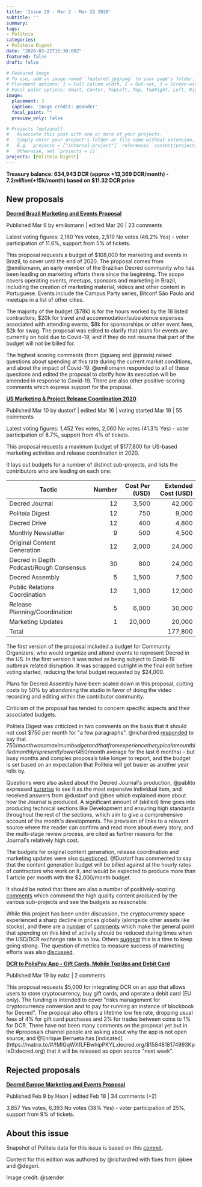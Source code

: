 ```yaml
---
title: 'Issue 29 - Mar 2 - Mar 22 2020'
subtitle: ''
summary: 
tags:
- Politeia
categories:
- Politeia Digest
date: "2020-03-22T16:30:00Z"
featured: false
draft: false

# Featured image
# To use, add an image named `featured.jpg/png` to your page's folder.
# Placement options: 1 = Full column width, 2 = Out-set, 3 = Screen-width
# Focal point options: Smart, Center, TopLeft, Top, TopRight, Left, Right, BottomLeft, Bottom, BottomRight
image:
  placement: 3
  caption: 'Image credit: @sænder'
  focal_point: ""
  preview_only: false

# Projects (optional).
#   Associate this post with one or more of your projects.
#   Simply enter your project's folder or file name without extension.
#   E.g. `projects = ["internal-project"]` references `content/project/deep-learning/index.md`.
#   Otherwise, set `projects = []`.
projects: [Politeia Digest]
---
```


**Treasury balance: 634,943 DCR (approx +13,369 DCR/month) - $7.2 million (+$15k/month) based on $11.32 DCR price**

## New proposals

**[Decred Brazil Marketing and Events Proposal](https://proposals.decred.org/proposals/bc20f986c3ea2fed2ea074c377a89f1a4b956ea0d527a8b6c099a5a8f175beb5)**

Published Mar 6 by emiliomann | edited Mar 20 | 23 comments

Latest voting figures: 2,160 Yes votes, 2,519 No votes (46.2% Yes) - voter participation of 11.6%, support from 5% of tickets.

This proposal requests a budget of $108,000 for marketing and events in Brazil, to cover until the end of 2020. The proposal comes from @emiliomann, an early member of the Brazilian Decred community who has been leading on marketing efforts there since the beginning. The scope covers operating events, meetups, sponsors and marketing in Brazil, including the creation of marketing material, videos and other content in Portuguese. Events include the Campus Party series, Bitconf São Paulo and meetups in a list of other cities.

The majority of the budget ($78k) is for the hours worked by the 18 listed contractors, $20k for travel and accommodation/subsistence expenses associated with attending events, $8k for sponsorships or other event fees, $2k for swag. The proposal was edited to clarify that plans for events are currently on hold due to Covid-19, and if they do not resume that part of the budget will not be billed for.

The highest scoring comments (from @guang and @praxis) raised questions about spending at this rate during the current market conditions, and about the impact of Covid-19. @emiliomann responded to all of these questions and edited the proposal to clarify how its execution will be amended in response to Covid-19. There are also other positive-scoring comments which express support for the proposal.

**[US Marketing & Project Release Coordination 2020](https://proposals.decred.org/proposals/c830ea5afea45a0aabf4092d1bea51fb10b8bfa2d8474aac03224f0f94d3d1af)**

Published Mar 10 by dustorf | edited Mar 16 | voting started Mar 19 | 55 coimments

Latest voting figures: 1,452 Yes votes, 2,060 No votes (41.3% Yes) - voter participation of 8.7%, support from 4% of tickets.

This proposal requests a maximum budget of $177,800 for US-based marketing activities and release coordination in 2020.

It lays out budgets for a number of distinct sub-projects, and lists the contributors who are leading on each one:

| Tactic                                  | Number | Cost Per (USD) | Extended Cost (USD) |
| --------------------------------------- | -----: | -------------: | ------------------: |
| Decred Journal                          |     12 |          3,500 |              42,000 |
| Politeia Digest                         |     12 |            750 |               9,000 |
| Decred Drive                            |     12 |            400 |               4,800 |
| Monthly Newsletter                      |      9 |            500 |               4,500 |
| Original Content Generation             |     12 |          2,000 |              24,000 |
| Decred in Depth Podcast/Rough Consensus |     30 |            800 |              24,000 |
| Decred Assembly                         |      5 |          1,500 |               7,500 |
| Public Relations Coordination           |     12 |          1,000 |              12,000 |
| Release Planning/Coordination           |      5 |          6,000 |              30,000 |
| Marketing Updates                       |      1 |         20,000 |              20,000 |
| Total                                   |        |                |             177,800 |

The first version of the proposal included a budget for Community Organizers, who would organize and attend events to represent Decred in the US. In the first version it was noted as being subject to Covid-19 outbreak related disruption. It was scrapped outright in the final edit before voting started, reducing the total budget requested by $24,000.

Plans for Decred Assembly have been scaled down in this proposal, cutting costs by 50% by abandoning the studio in favor of doing the video recording and editing within the contributor community.

Criticism of the proposal has tended to concern specific aspects and their associated budgets.

Politeia Digest was criticized in two comments on the basis that it should not cost $750 per month for "a few paragraphs". @richardred [responded](https://proposals.decred.org/proposals/c830ea5afea45a0aabf4092d1bea51fb10b8bfa2d8474aac03224f0f94d3d1af/comments/11) to say that $750/month was a maximum budget and that from experience the typical amount billed monthly is presently lower ($450/month average for the last 6 months) - but busy months and complex proposals take longer to report, and the budget is set based on an expectation that Politeia will get busier as another year rolls by.

Questions were also asked about the Decred Journal's production, @pablito expressed [surprise](https://proposals.decred.org/proposals/c830ea5afea45a0aabf4092d1bea51fb10b8bfa2d8474aac03224f0f94d3d1af/comments/1) to see it as the most expensive individual item, and received answers from @dustorf and @bee which explained more about how the Journal is produced. A significant amount of (skilled) time goes into producing technical sections like Development and ensuring high standards throughout the rest of the sections, which aim to give a comprehensive account of the month's developments. The provision of links to a relevant source where the reader can confirm and read more about every story, and the multi-stage review process, are cited as further reasons for the Journal's relatively high cost.

The budgets for original content generation, release coordination and marketing updates were also [questioned](https://proposals.decred.org/proposals/c830ea5afea45a0aabf4092d1bea51fb10b8bfa2d8474aac03224f0f94d3d1af/comments/41). @Dustorf has commented to say that the content generation budget will be billed against at the hourly rates of contractors who work on it, and would be expected to produce more than 1 article per month with the $2,000/month budget.

It should be noted that there are also a number of positively-scoring [comments](https://proposals.decred.org/proposals/c830ea5afea45a0aabf4092d1bea51fb10b8bfa2d8474aac03224f0f94d3d1af/comments/7) which commend the high quality content produced by the various sub-projects and see the budgets as reasonable.

While this project has been under discussion, the cryptocurrency space experienced a sharp decline in prices globally (alongside other assets like stocks), and there are a [number](https://proposals.decred.org/proposals/c830ea5afea45a0aabf4092d1bea51fb10b8bfa2d8474aac03224f0f94d3d1af/comments/21) of [comments](https://proposals.decred.org/proposals/c830ea5afea45a0aabf4092d1bea51fb10b8bfa2d8474aac03224f0f94d3d1af/comments/36) which make the general point that spending on this kind of activity should be reduced during times when the USD/DCR exchange rate is so low. Others [suggest](https://proposals.decred.org/proposals/c830ea5afea45a0aabf4092d1bea51fb10b8bfa2d8474aac03224f0f94d3d1af/comments/51) this is a time to keep going strong. The question of metrics to measure success of marketing efforts was also [discussed](https://proposals.decred.org/proposals/c830ea5afea45a0aabf4092d1bea51fb10b8bfa2d8474aac03224f0f94d3d1af/comments/15).

**[DCR to PolisPay App - Gift Cards, Mobile TopUps and Debit Card](https://proposals.decred.org/proposals/d3b16861a7e555db2fdd25b589123f4b6c4289c857fbdff329a4ffb1cb60c4d9)**

Published Mar 19 by eabz | 2 comments

This proposal requests $5,000 for integrating DCR on an app that allows users to store cryptocurrency, buy gift cards, and operate a debit card (EU only). The funding is intended to cover "risks management for cryptocurrency conversion and to pay for running an instance of blockbook for Decred". The proposal also offers a lifetime low fee rate, dropping usual fees of 4% for gift card purchases and 2% for trades between coins to 1% for DCR. There have not been many comments on the proposal yet but in the #proposals channel people are asking about why the app is not open source, and @Enrique Berrueta has [indicated](https://matrix.to/#/!MIGqWXfLFBwhipPKYL:decred.org/$1584818174993KpieD:decred.org) that it will be released as open source "next week".

## Rejected proposals

**[Decred Europe Marketing and Events Proposal](https://proposals.decred.org/proposals/6ceb278ecd96589f5c9dabcd7ce986bc58ebfe2d4dbb793dd5b21818711b453b)**

Published Feb 9 by Haon | edited Feb 18 | 34 comments (+2)

3,857 Yes votes, 6,393 No votes (38% Yes) - voter participation of 25%, support from 9% of tickets.

## About this issue

Snapshot of Politeia data for this issue is based on this [commit](https://github.com/decred-proposals/mainnet/commit/7e4397b2eb9d33fe50f562e6cf033285a23a7841).

Content for this edition was authored by @richardred with fixes from @bee and @degeri.

Image credit: @sænder
